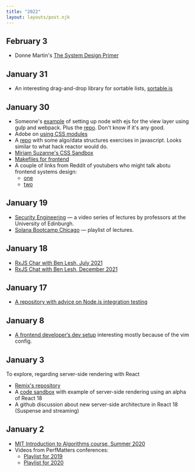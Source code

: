 ```yaml
---
title: "2022"
layout: layouts/post.njk
---
```


## February 3
- Donne Martin's [The System Design Primer](https://github.com/donnemartin/system-design-primer)

## January 31
- An interesting drag-and-drop library for sortable lists, [sortable.js](https://sortablejs.github.io/Sortable)

## January 30
- Someone's [example](https://rohitlakhotia.com/blog/nodejs-ejs-typescript-using-gulp-webpack) of setting up node with ejs for the view layer using gulp and webpack. Plus the [repo](https://github.com/RohitLakh/node-ejs-with-typescript-starter-project). Don't know if it's any good.
- Adobe on [using CSS modules](https://developer.adobe.com/commerce/pwa-studio/guides/general-concepts/css-modules/)
- A [repo](https://github.com/kuychaco/algoClass) with some algo/data structures exercises in javascript. Looks similar to what hack reactor would do.
- [Miriam Suzanne's CSS Sandbox](https://css.oddbird.net)
- [Makefiles for frontend](https://medium.com/finn-no/makefiles-for-frontend-1779be46461b)
- A couple of links from Reddit of youtubers who might talk abotu frontend systems design:
  - [one](https://www.youtube.com/c/FrontEndEngineer)
  - [two](https://www.youtube.com/c/JSerJSer)

## January 19
- [Security Engineering](https://www.youtube.com/channel/UCRw25HVj1Rvl2XcEHdj4PKg) — a video series of lectures by professors at the University of Edinburgh.
- [Solana Bootcamp Chicago](https://www.youtube.com/playlist?list=PLilwLeBwGuK7Z2dXft_pmLZ675fuPgkA0) — playlist of lectures.

## January 18
- [RxJS Char with Ben Lesh, July 2021](https://youtu.be/eCikPOuiZkA)
- [RxJS Chat with Ben Lesh, December 2021](https://www.youtube.com/watch?v=IX86lE-skeQ)

## January 17
- [A repository with advice on Node.js integration testing](https://github.com/testjavascript/nodejs-integration-tests-best-practices)

## January 8
- [A frontend developer‘s dev setup](https://youtu.be/gMcGb55bsaE) interesting mostly because of the vim config.

## January 3
To explore, regarding server-side rendering with React
- [Remix's repository](https://github.com/remix-run/remix)
- A [code sandbox](https://codesandbox.io/s/festive-star-9hfqt) with example of server-side rendering using an alpha of React 18
- A github discussion about new server-side architecture in React 18 (Suspense and streaming)

## January 2
- [MIT Introduction to Algorithms course, Summer 2020](https://www.youtube.com/playlist?list=PLUl4u3cNGP63EdVPNLG3ToM6LaEUuStEY)
- Videos from PerfMatters conferences:
  - [Playlist for 2019](https://www.youtube.com/playlist?list=PLSmH2HL6l9pw47J-xWZSIH7HpEgqlGiXD)
  - [Playlist for 2020](https://www.youtube.com/playlist?list=PLSmH2HL6l9pwQmSgpKFtWiISOXua3zq8I)
